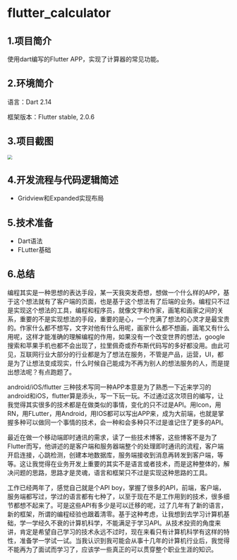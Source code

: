 # flutter_calculator

## 1.项目简介

使用dart编写的Flutter APP，实现了计算器的常见功能。

## 2.环境简介

语言：Dart 2.14

框架版本：Flutter stable, 2.0.6

## 3.项目截图

<img src="https://img-blog.csdnimg.cn/a018be470fdd4144ab85897ccfb0bc4c.png" style="zoom: 67%;" />

## 4.开发流程与代码逻辑简述

- Gridview和Expanded实现布局

## 5.技术准备

- Dart语法
- FLutter基础

## 6.总结

编程其实是一种思想的表达手段，某一天我突发奇想，想做一个什么样的APP，基于这个想法就有了客户端的页面，也是基于这个想法有了后端的业务。编程只不过是实现这个想法的工具，编程和程序员，就像文字和作家，画笔和画家之间的关系，重要的不是实现想法的手段，重要的是心，一个充满了想法的心灵才是最宝贵的。作家什么都不想写，文字对他有什么用呢，画家什么都不想画，画笔又有什么用呢，这样才能准确的理解编程的作用，如果没有一个改变世界的想法，google搜索和苹果手机也都不会出现了，拉里佩奇或乔布斯代码写的多好都没用。由此可见，互联网行业大部分的行业都是为了想法在服务，不管是产品，运营，UI，都是为了让想法变成现实，什么时候自己能成为不再为别人的想法服务的人，而是提出想法呢？有点跑题了。

android/iOS/flutter 三种技术写同一种APP本意是为了熟悉一下近来学习的android和iOS，flutter算是添头，写一下玩一玩。不过通过这次项目的编写，让我觉得其实很多的技术都是在做类似的事情，变化的只不过是API。用Icon，用RN，用FLutter，用Android，用IOS都可以写出APP来，成为大前端，也就是掌握多种可以做同一个事情的技术，会一种和会多种只不过是谁记住了更多的API。

最近在做一个移动端即时通讯的需求，读了一些技术博客，这些博客不是为了Flutter而写，他讲述的是客户端和服务器端整个的处理即时通讯的流程，客户端开启连接，心跳检测，创建本地数据库，服务端接收到消息再转发到客户端，等等。这让我觉得在业务开发上重要的其实不是语言或者技术，而是这种整体的，解决问题的思路，思路才是灵魂，语言和框架只不过是实现这种思路的工具。

工作已经两年了，感觉自己就是个API boy，掌握了很多的API，前端，客户端，服务端都写过，学过的语言都有七种了，以至于现在不是工作用到的技术，很多细节都想不起来了。可是这些API有多少是可以迁移的呢，过了几年有了新的语言，新的框架，所谓的编程经验也跟着清零。基于这种考虑，让我想到去学习计算机基础，学一学经久不衰的计算机科学，不能满足于学习API。从技术投资的角度来讲，肯定是希望自己学习的技术永远不过时，现在来看只有计算机科学有这样的特性，准备学一学试一试。当我认识到我可能会从事十几年的计算机行业后，我觉得不能再为了面试而学习了，应该学一些真正的可以贯穿整个职业生涯的知识。



